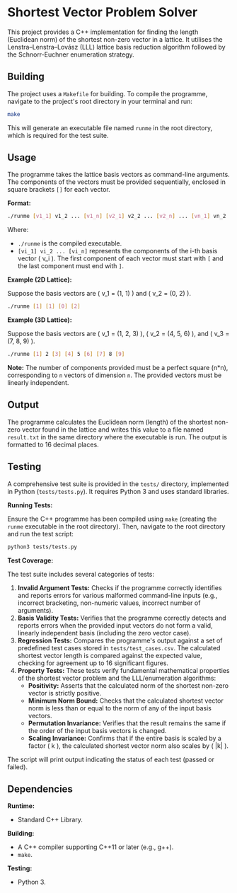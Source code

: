 # Shortest Vector Problem Solver

This project provides a C++ implementation for finding the length (Euclidean norm) of the shortest non-zero vector in a lattice. It utilises the Lenstra–Lenstra–Lovász (LLL) lattice basis reduction algorithm followed by the Schnorr-Euchner enumeration strategy.

## Building

The project uses a `Makefile` for building. To compile the programme, navigate to the project's root directory in your terminal and run:

```bash
make
```

This will generate an executable file named `runme` in the root directory, which is required for the test suite.

## Usage

The programme takes the lattice basis vectors as command-line arguments. The components of the vectors must be provided sequentially, enclosed in square brackets `[]` for each vector.

**Format:**

```bash
./runme [v1_1] v1_2 ... [v1_n] [v2_1] v2_2 ... [v2_n] ... [vn_1] vn_2 ... [vn_n]
```

Where:
*   `./runme` is the compiled executable.
*   `[vi_1] vi_2 ... [vi_n]` represents the components of the i-th basis vector \( v_i \). The first component of each vector must start with `[` and the last component must end with `]`.

**Example (2D Lattice):**

Suppose the basis vectors are \( v_1 = (1, 1) \) and \( v_2 = (0, 2) \).

```bash
./runme [1] [1] [0] [2]
```

**Example (3D Lattice):**

Suppose the basis vectors are \( v_1 = (1, 2, 3) \), \( v_2 = (4, 5, 6) \), and \( v_3 = (7, 8, 9) \).

```bash
./runme [1] 2 [3] [4] 5 [6] [7] 8 [9]
```

**Note:** The number of components provided must be a perfect square (n*n), corresponding to `n` vectors of dimension `n`. The provided vectors must be linearly independent.

## Output

The programme calculates the Euclidean norm (length) of the shortest non-zero vector found in the lattice and writes this value to a file named `result.txt` in the same directory where the executable is run. The output is formatted to 16 decimal places.

## Testing

A comprehensive test suite is provided in the `tests/` directory, implemented in Python (`tests/tests.py`). It requires Python 3 and uses standard libraries.

**Running Tests:**

Ensure the C++ programme has been compiled using `make` (creating the `runme` executable in the root directory). Then, navigate to the root directory and run the test script:

```bash
python3 tests/tests.py
```

**Test Coverage:**

The test suite includes several categories of tests:

1.  **Invalid Argument Tests:** Checks if the programme correctly identifies and reports errors for various malformed command-line inputs (e.g., incorrect bracketing, non-numeric values, incorrect number of arguments).
2.  **Basis Validity Tests:** Verifies that the programme correctly detects and reports errors when the provided input vectors do not form a valid, linearly independent basis (including the zero vector case).
3.  **Regression Tests:** Compares the programme's output against a set of predefined test cases stored in `tests/test_cases.csv`. The calculated shortest vector length is compared against the expected value, checking for agreement up to 16 significant figures.
4.  **Property Tests:** These tests verify fundamental mathematical properties of the shortest vector problem and the LLL/enumeration algorithms:
    *   **Positivity:** Asserts that the calculated norm of the shortest non-zero vector is strictly positive.
    *   **Minimum Norm Bound:** Checks that the calculated shortest vector norm is less than or equal to the norm of any of the input basis vectors.
    *   **Permutation Invariance:** Verifies that the result remains the same if the order of the input basis vectors is changed.
    *   **Scaling Invariance:** Confirms that if the entire basis is scaled by a factor \( k \), the calculated shortest vector norm also scales by \( |k| \).

The script will print output indicating the status of each test (passed or failed).

## Dependencies

**Runtime:**
*   Standard C++ Library.

**Building:**
*   A C++ compiler supporting C++11 or later (e.g., g++).
*   `make`.

**Testing:**
*   Python 3. 
